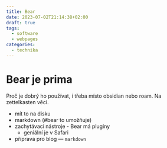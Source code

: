 ```yaml
---
title: Bear
date: 2023-07-02T21:14:38+02:00
draft: true
tags:
  - software
  - webpages
categories:
  - technika
---
```


# Bear je prima

Proč je dobrý ho používat, i třeba místo obsidian nebo roam.
Na zettelkasten věci.

- mít to na disku
- markdown (#bear to umožňuje)
- zachytávací nástroje - Bear má pluginy
	- geniální je v Safari
- příprava pro blog — `markdown`